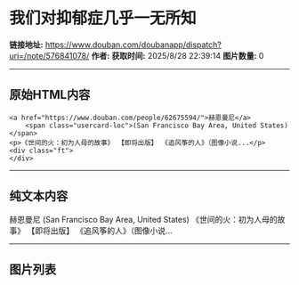 # 我们对抑郁症几乎一无所知

**链接地址:** https://www.douban.com/doubanapp/dispatch?uri=/note/576841078/
**作者:** 
**获取时间:** 2025/8/28 22:39:14
**图片数量:** 0

---

## 原始HTML内容


    <a href="https://www.douban.com/people/62675594/">赫恩曼尼</a>
        <span class="usercard-loc">(San Francisco Bay Area, United States)</span>
    <p>《世间的火：初为人母的故事》 【即将出版】 《追风筝的人》（图像小说...</p>
    <div class="ft">
    </div>
  

---

## 纯文本内容

赫恩曼尼
        (San Francisco Bay Area, United States)
    《世间的火：初为人母的故事》 【即将出版】 《追风筝的人》（图像小说...

---

## 图片列表


